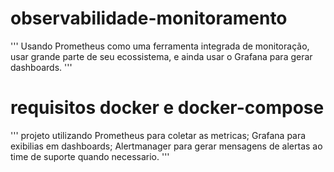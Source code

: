# observabilidade-monitoramento
'''
Usando Prometheus como uma ferramenta integrada de monitoração, usar grande parte de seu ecossistema, e ainda usar o Grafana para gerar dashboards.
'''

# requisitos docker e docker-compose
'''
projeto utilizando 
Prometheus para coletar as metricas;
Grafana para exibilias em dashboards;
Alertmanager para gerar mensagens de alertas ao time de suporte quando necessario.
'''
